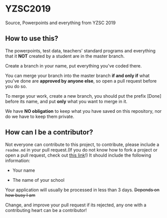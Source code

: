 # YZSC2019
Source, Powerpoints and everything from YZSC 2019

## How to use this?

The powerpoints, test data, teachers' standard programs and everything that it **NOT** created by a student are in the master branch.

Create a branch in your name, put everything you've coded there.

You can merge your branch into the master branch **if and only if** what you've done are **approved by anyone else**, so open a pull request before you do so. 

To merge your work, create a new branch, you should put the prefix \[Done\] before its name, and put **only** what you want to merge in it.

We have **NO obligation** to keep what you have saved on this repository, nor do we have to keep them private. 

## How can I be a contributor?

Not everyone can contribute to this project, to contribute, please include a ```readme.md``` in your pull request.(If you do not know how to fork a project or open a pull request, check out [this link](https://guides.github.com/activities/forking/)!) It should include the following information:

- Your name

- The name of your school

Your application will usually be processed in less than 3 days. ~~Depends on how busy I am~~

Change, and improve your pull request if its rejected, any one with a contributing heart can be a contributor!


